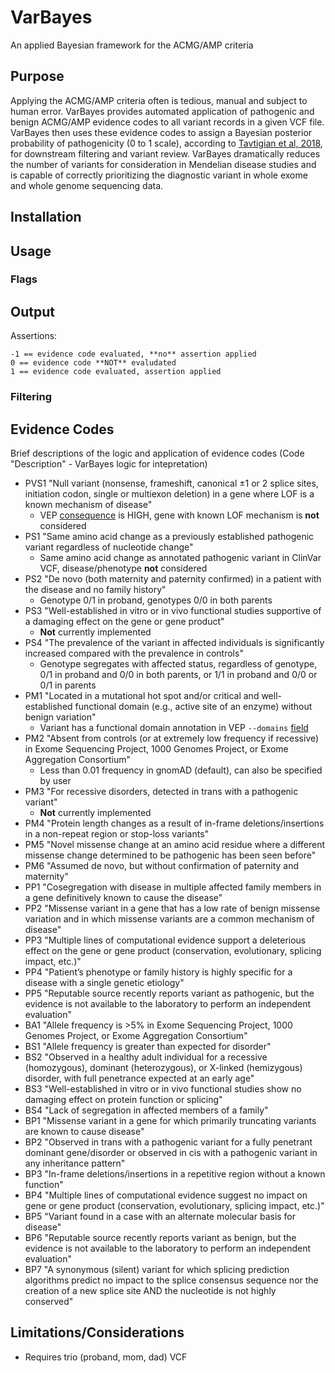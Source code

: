 # VarBayes
An applied Bayesian framework for the ACMG/AMP criteria

## Purpose
Applying the ACMG/AMP criteria often is tedious, manual and subject to human error. VarBayes provides automated application of pathogenic and benign ACMG/AMP evidence codes to all variant records in a given VCF file. VarBayes then uses these evidence codes to assign a Bayesian posterior probability of pathogenicity (0 to 1 scale), according to [Tavtigian et al, 2018](https://www.nature.com/articles/gim2017210), for downstream filtering and variant review. VarBayes dramatically reduces the number of variants for consideration in Mendelian disease studies and is capable of correctly prioritizing the diagnostic variant in whole exome and whole genome sequencing data.

## Installation

## Usage

### Flags

## Output
Assertions:
```
-1 == evidence code evaluated, **no** assertion applied
0 == evidence code **NOT** evaludated
1 == evidence code evaluated, assertion applied
```

###  Filtering

## Evidence Codes
Brief descriptions of the logic and application of evidence codes (Code "Description" - VarBayes logic for intepretation)

- PVS1 "Null variant (nonsense, frameshift, canonical ±1 or 2 splice sites, initiation codon, single or multiexon deletion) in a gene where LOF is a known mechanism of disease"
  - VEP [consequence](https://m.ensembl.org/info/genome/variation/prediction/predicted_data.html) is HIGH, gene with known LOF mechanism is **not** considered
- PS1 "Same amino acid change as a previously established pathogenic variant regardless of nucleotide change"
  - Same amino acid change as annotated pathogenic variant in ClinVar VCF, disease/phenotype **not** considered
- PS2 "De novo (both maternity and paternity confirmed) in a patient with the disease and no family history"
  - Genotype 0/1 in proband, genotypes 0/0 in both parents
- PS3 "Well-established in vitro or in vivo functional studies supportive of a damaging effect on the gene or gene product"
  - **Not** currently implemented
- PS4 "The prevalence of the variant in affected individuals is significantly increased compared with the prevalence in controls"
  - Genotype segregates with affected status, regardless of genotype, 0/1 in proband and 0/0 in both parents, or 1/1 in proband and 0/0 or 0/1 in parents
- PM1 "Located in a mutational hot spot and/or critical and well-established functional domain (e.g., active site of an enzyme) without benign variation"
  - Variant has a functional domain annotation in VEP `--domains` [field](https://uswest.ensembl.org/info/docs/tools/vep/script/vep_options.html#opt_domains)
- PM2 "Absent from controls (or at extremely low frequency if recessive) in Exome Sequencing Project, 1000 Genomes Project, or Exome Aggregation Consortium"
  - Less than 0.01 frequency in gnomAD (default), can also be specified by user
- PM3 "For recessive disorders, detected in trans with a pathogenic variant"
  - **Not** currently implemented
- PM4 "Protein length changes as a result of in-frame deletions/insertions in a non-repeat region or stop-loss variants"
- PM5 "Novel missense change at an amino acid residue where a different missense change determined to be pathogenic has been seen before"
- PM6 "Assumed de novo, but without confirmation of paternity and maternity"
- PP1 "Cosegregation with disease in multiple affected family members in a gene definitively known to cause the disease"
- PP2 "Missense variant in a gene that has a low rate of benign missense variation and in which missense variants are a common mechanism of disease"
- PP3 "Multiple lines of computational evidence support a deleterious effect on the gene or gene product (conservation, evolutionary, splicing impact, etc.)"
- PP4 "Patient’s phenotype or family history is highly specific for a disease with a single genetic etiology"
- PP5 "Reputable source recently reports variant as pathogenic, but the evidence is not available to the laboratory to perform an independent evaluation"
- BA1 "Allele frequency is >5% in Exome Sequencing Project, 1000 Genomes Project, or Exome Aggregation Consortium"
- BS1 "Allele frequency is greater than expected for disorder"
- BS2 "Observed in a healthy adult individual for a recessive (homozygous), dominant (heterozygous), or X-linked (hemizygous) disorder, with full penetrance expected at an early age"
- BS3 "Well-established in vitro or in vivo functional studies show no damaging effect on protein function or splicing"
- BS4 "Lack of segregation in affected members of a family"
- BP1 "Missense variant in a gene for which primarily truncating variants are known to cause disease"
- BP2 "Observed in trans with a pathogenic variant for a fully penetrant dominant gene/disorder or observed in cis with a pathogenic variant in any inheritance pattern"
- BP3 "In-frame deletions/insertions in a repetitive region without a known function"
- BP4 "Multiple lines of computational evidence suggest no impact on gene or gene product (conservation, evolutionary, splicing impact, etc.)"
- BP5 "Variant found in a case with an alternate molecular basis for disease"
- BP6 "Reputable source recently reports variant as benign, but the evidence is not available to the laboratory to perform an independent evaluation"
- BP7 "A synonymous (silent) variant for which splicing prediction algorithms predict no impact to the splice consensus sequence nor the creation of a new splice site AND the nucleotide is not highly conserved"

## Limitations/Considerations
- Requires trio (proband, mom, dad) VCF
